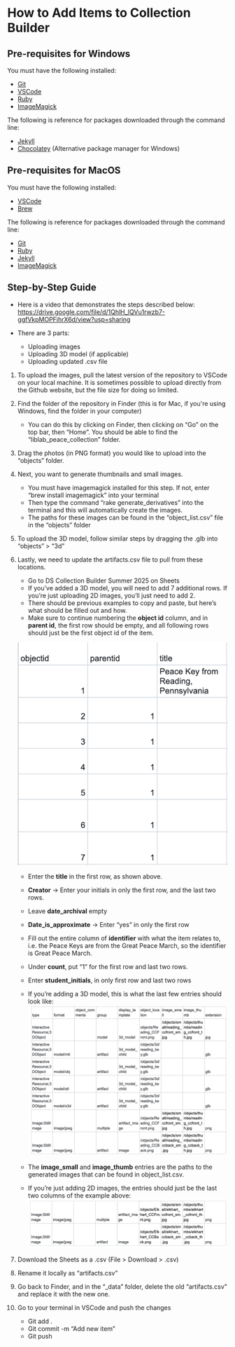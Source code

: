# How to Add Items to Collection Builder

## Pre-requisites for Windows

You must have the following installed:
- [Git](https://git-scm.com/downloads/win)
- [VSCode](https://code.visualstudio.com/Download) 
- [Ruby](https://rubyinstaller.org/)
- [ImageMagick](https://imagemagick.org/script/download.php#windows)

The following is reference for packages downloaded through the command line:
- [Jekyll](https://jekyllrb.com/docs/installation/windows/)
- [Chocolatey](https://chocolatey.org/install) (Alternative package manager for Windows)

## Pre-requisites for MacOS

You must have the following installed:
- [VSCode](https://code.visualstudio.com/Download)
- [Brew](https://brew.sh/)

The following is reference for packages downloaded through the command line:
- [Git](https://formulae.brew.sh/formula/git#default)
- [Ruby](https://formulae.brew.sh/formula/ruby#default)
- [Jekyll](https://jekyllrb.com/docs/installation/macos/)
- [ImageMagick](https://formulae.brew.sh/formula/imagemagick#default)


## Step-by-Step Guide

- Here is a video that demonstrates the steps described below: https://drive.google.com/file/d/1QhlH_lQVu1rwzb7-ggfVkpMOPFihrX6d/view?usp=sharing 

- There are 3 parts:
    - Uploading images
    - Uploading 3D model (if applicable)
    - Uploading updated .csv file

1. To upload the images, pull the latest version of the repository to VSCode on your local machine. It is sometimes possible to upload directly from the Github website, but the file size for doing so limited.
2. Find the folder of the repository in Finder (this is for Mac, if you're using Windows, find the folder in your computer)
    - You can do this by clicking on Finder, then clicking on “Go” on the top bar, then “Home”. You should be able to find the “liblab_peace_collection” folder.
3. Drag the photos (in PNG format) you would like to upload into the “objects” folder.
4. Next, you want to generate thumbnails and small images. 
    - You must have imagemagick installed for this step. If not, enter “brew install imagemagick” into your terminal
    - Then type the command “rake generate_derivatives” into the terminal and this will automatically create the images.
    - The paths for these images can be found in the “object_list.csv” file in the “objects” folder
5. To upload the 3D model, follow similar steps by dragging the .glb into “objects” > “3d”
6. Lastly, we need to update the artifacts.csv file to pull from these locations. 
    - Go to DS Collection Builder Summer 2025 on Sheets
    - If you’ve added a 3D model, you will need to add 7 additional rows. If you’re just uploading 2D images, you’ll just need to add 2. 
    - There should be previous examples to copy and paste, but here’s what should be filled out and how. 
    - Make sure to continue numbering the **object id** column, and in **parent id**, the first row should be empty, and all following rows should just be the first object id of the item. 

    ![Screenshot of pop-up.](29.png)

    - Enter the **title** in the first row, as shown above. 
    - **Creator** → Enter your initials in only the first row, and the last two rows.
    - Leave **date_archival** empty
    - **Date_is_approximate** → Enter “yes” in only the first row 
    - Fill out the entire column of **identifier** with what the item relates to, i.e. the Peace Keys are from the Great Peace March, so the identifier is Great Peace March.
    - Under **count**, put “1” for the first row and last two rows.
    - Enter **student_initials**, in only first row and last two rows
    - If you’re adding a 3D model, this is what the last few entries should look like:
    ![Screenshot of pop-up.](30.png)

    - The **image_small** and **image_thumb** entries are the paths to the generated images that can be found in object_list.csv. 
    - If you’re just adding 2D images, the entries should just be the last two columns of the example above:
    ![Screenshot of pop-up.](31.png)

7. Download the Sheets as a .csv (File > Download > .csv)
8. Rename it locally as “artifacts.csv”
9. Go back to Finder, and in the “_data” folder, delete the old “artifacts.csv” and replace it with the new one. 
10. Go to your terminal in VSCode and push the changes
    - Git add .
    - Git commit -m “Add new item”
    - Git push